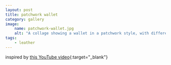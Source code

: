 ```yaml
---
layout: post
title: patchwork wallet
category: gallery
image: 
    name: patchwork-wallet.jpg
    alt: "A collage showing a wallet in a patchwork style, with different colors of leather all stitched together to make up the exterior and the top interior pockets. Other pockets inside are dyed various colors."
tags:
    - leather
---
```


inspired by [this YouTube video](https://www.youtube.com/watch?v=t36dAp1s2NQ){:target="_blank"}
